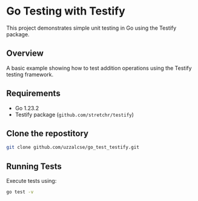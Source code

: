 # Go Testing with Testify

This project demonstrates simple unit testing in Go using the Testify package.

## Overview

A basic example showing how to test addition operations using the Testify testing framework.

## Requirements

- Go 1.23.2
- Testify package (`github.com/stretchr/testify`)

## Clone the repostitory

```bash
git clone github.com/uzzalcse/go_test_testify.git
```

## Running Tests

Execute tests using:

```bash
go test -v
```